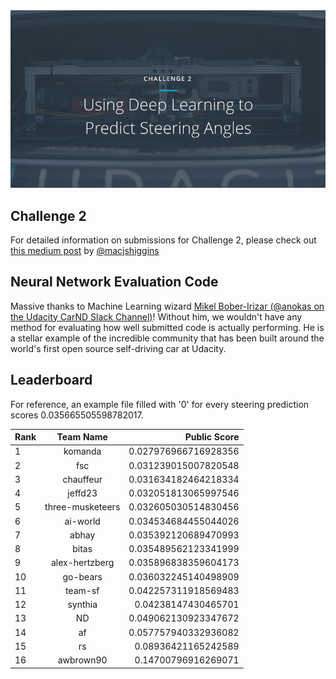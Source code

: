 <img src="../../images/challenge2.png" alt="Self-Driving Car" width="800px">

## Challenge 2
For detailed information on submissions for Challenge 2, please check out [this medium post](https://medium.com/@maccallister.h/challenge-2-submission-guidelines-284ce6641c41#.az85snjmh) by [@macjshiggins](https://twitter.com/macjshiggins)

## Neural Network Evaluation Code
Massive thanks to Machine Learning wizard [Mikel Bober-Irizar (@anokas on the Udacity CarND Slack Channel)](https://github.com/mxbi)! Without him, we wouldn't have any method for evaluating how well submitted code is actually performing. He is a stellar example of the incredible community that has been built around the world's first open source self-driving car at Udacity.

## Leaderboard

For reference, an example file filled with '0' for every steering prediction scores 0.035665505598782017.

| Rank | Team Name        |     Public Score     |
| ---- | :---------------:| --------------------:|
| 1    | komanda          | 0.027976966716928356 |
| 2    | fsc              | 0.031239015007820548 |
| 3    | chauffeur        | 0.031634182464218334 |
| 4    | jeffd23          | 0.032051813065997546 |
| 5    | three-musketeers | 0.032605030514830456 |
| 6    | ai-world         | 0.034534684455044026 |
| 7    | abhay            | 0.035392120689470993 |
| 8    | bitas            | 0.035489562123341999 |
| 9    | alex-hertzberg   | 0.035896838359604173 |
| 10   | go-bears         | 0.036032245140498909 |
| 11   | team-sf          | 0.042257311918569483 |
| 12   | synthia          | 0.04238147430465701  |
| 13   | ND               | 0.049062130923347672 |
| 14   | af               | 0.057757940332936082 |
| 15   | rs               | 0.08936421165242589  |
| 16   | awbrown90        | 0.14700796916269071  |

 






